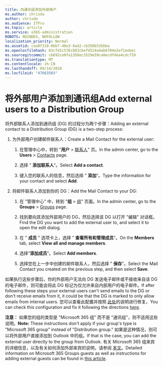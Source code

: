 ```yaml
---
title: 向通讯组添加外部用户
ms.author: chrisda
author: chrisda
ms.audience: ITPro
ms.topic: article
ms.service: o365-administration
ROBOTS: NOINDEX, NOFOLLOW
localization_priority: Normal
ms.assetid: caa0f310-0bb7-48e3-8ad2-cb358b53bbba
ms.openlocfilehash: 03cfd2c576cb03cbefd524a4ab6f04e2ef1eebec
ms.sourcegitcommit: c6692ce0fa1358ec3529e59ca0ecdfdea4cdc759
ms.translationtype: MT
ms.contentlocale: zh-CN
ms.lasthandoff: 09/14/2020
ms.locfileid: "47663503"
---
```

# <a name="add-external-users-to-a-distribution-group"></a><span data-ttu-id="9b534-102">将外部用户添加到通讯组</span><span class="sxs-lookup"><span data-stu-id="9b534-102">Add external users to a Distribution Group</span></span>

<span data-ttu-id="9b534-103">将外部联系人添加到通讯组 (DG) 的过程分为两个步骤：</span><span class="sxs-lookup"><span data-stu-id="9b534-103">Adding an external contact to a Distribution Group (DG) is a two-step process:</span></span>
  
1. <span data-ttu-id="9b534-104">为外部用户创建邮件联系人：</span><span class="sxs-lookup"><span data-stu-id="9b534-104">Create a Mail Contact for the external user:</span></span>
    
    1. <span data-ttu-id="9b534-105">在管理中心中，转到 "**用户**  >  [联系人](https://admin.microsoft.com/adminportal/home#/Contact)" 页。</span><span class="sxs-lookup"><span data-stu-id="9b534-105">In the admin center, go to the **Users** > [Contacts](https://admin.microsoft.com/adminportal/home#/Contact) page.</span></span> 
    
    2. <span data-ttu-id="9b534-106">选择 " **添加联系人**"。</span><span class="sxs-lookup"><span data-stu-id="9b534-106">Select **Add a contact**.</span></span>
    
    3. <span data-ttu-id="9b534-107">键入您的联系人的信息，然后选择 " **添加**"。</span><span class="sxs-lookup"><span data-stu-id="9b534-107">Type the information for your contact and select **Add**.</span></span>
    
2. <span data-ttu-id="9b534-108">将邮件联系人添加到你的 DG：</span><span class="sxs-lookup"><span data-stu-id="9b534-108">Add the Mail Contact to your DG:</span></span>
    
    1. <span data-ttu-id="9b534-109">在 "管理中心" 中，转到 "**组**  >  [组](https://admin.microsoft.com/adminportal/home#/groups)" 页面。</span><span class="sxs-lookup"><span data-stu-id="9b534-109">In the admin center, go to the **Groups** > [Groups](https://admin.microsoft.com/adminportal/home#/groups) page.</span></span> 
    
    2. <span data-ttu-id="9b534-110">找到要向其添加外部用户的 DG，然后选择该 DG 以打开 "编辑" 对话框。</span><span class="sxs-lookup"><span data-stu-id="9b534-110">Find the DG you want to add the external user to, and select it to open the edit dialog.</span></span>
    
    3. <span data-ttu-id="9b534-111">在 " **成员** " 选项卡上，选择 " **查看所有和管理成员**"。</span><span class="sxs-lookup"><span data-stu-id="9b534-111">On the **Members** tab, select **View all and manage members**.</span></span> 
    
    4. <span data-ttu-id="9b534-112">选择“**添加成员**”。</span><span class="sxs-lookup"><span data-stu-id="9b534-112">Select **Add members**.</span></span>
    
    5. <span data-ttu-id="9b534-113">选择您在上一步中创建的邮件联系人，然后选择 " **保存**"。</span><span class="sxs-lookup"><span data-stu-id="9b534-113">Select the Mail Contact you created on the previous step, and then select **Save**.</span></span>
    
<span data-ttu-id="9b534-114">如果执行这些步骤后，你的外部用户无法向 DG 发送电子邮件或不接收来自该 DG 的电子邮件，则可能会将此 DG 标记为仅允许来自内部用户的电子邮件。</span><span class="sxs-lookup"><span data-stu-id="9b534-114">If after following these steps your external users can't send emails to the DG or don't receive emails from it, it could be that the DG is marked to only allow emails from internal users.</span></span> <span data-ttu-id="9b534-115">您可以查看此配置并按照 [此处](https://docs.microsoft.com/exchange/mail-flow-best-practices/non-delivery-reports-in-exchange-online/fix-error-code-5-7-133-in-exchange-online)的说明进行修复。</span><span class="sxs-lookup"><span data-stu-id="9b534-115">You can check this configuration and fix it following the directions [here](https://docs.microsoft.com/exchange/mail-flow-best-practices/non-delivery-reports-in-exchange-online/fix-error-code-5-7-133-in-exchange-online).</span></span>
  
 <span data-ttu-id="9b534-116">**注意：** 如果您的组的类型是 "Microsoft 365 组" 而不是 "通讯组"，则不适用这些说明。</span><span class="sxs-lookup"><span data-stu-id="9b534-116">**Note:** These instructions don't apply if your group's type is "Microsoft 365 group" instead of "Distribution group."</span></span> <span data-ttu-id="9b534-117">如果是这种情况，则可以将外部用户直接添加到 Outlook 中的组。</span><span class="sxs-lookup"><span data-stu-id="9b534-117">If that is the case, you can add the external user directly to the group from Outlook.</span></span> <span data-ttu-id="9b534-118">有关 Microsoft 365 组来宾的详细信息，以及有关如何添加外部来宾的说明，请参阅 [本文](https://support.office.com/article/Guest-access-in-Office-365-Groups-bfc7a840-868f-4fd6-a390-f347bf51aff6.aspx)。</span><span class="sxs-lookup"><span data-stu-id="9b534-118">Detailed information on Microsoft 365 Groups guests as well as instructions for adding external guests can be found in [this article](https://support.office.com/article/Guest-access-in-Office-365-Groups-bfc7a840-868f-4fd6-a390-f347bf51aff6.aspx).</span></span>
  
